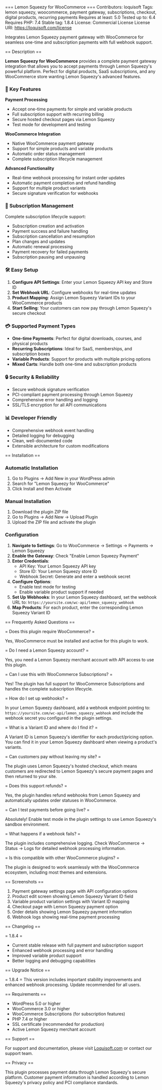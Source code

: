 === Lemon Squeezy for WooCommerce ===
Contributors: loquisoft
Tags: lemon squeezy, woocommerce, payment gateway, subscriptions, checkout, digital products, recurring payments
Requires at least: 5.0
Tested up to: 6.4
Requires PHP: 7.4
Stable tag: 1.8.4
License: Commercial License
License URI: https://loquisoft.com/license

Integrates Lemon Squeezy payment gateway with WooCommerce for seamless one-time and subscription payments with full webhook support.

== Description ==

**Lemon Squeezy for WooCommerce** provides a complete payment gateway integration that allows you to accept payments through Lemon Squeezy's powerful platform. Perfect for digital products, SaaS subscriptions, and any WooCommerce store wanting Lemon Squeezy's advanced features.

### 🚀 Key Features

**Payment Processing**
* Accept one-time payments for simple and variable products
* Full subscription support with recurring billing
* Secure hosted checkout pages via Lemon Squeezy
* Test mode for development and testing

**WooCommerce Integration**
* Native WooCommerce payment gateway
* Support for simple products and variable products
* Automatic order status management
* Complete subscription lifecycle management

**Advanced Functionality**
* Real-time webhook processing for instant order updates
* Automatic payment completion and refund handling
* Support for multiple product variants
* Secure signature verification for webhooks

### 🔄 Subscription Management

Complete subscription lifecycle support:
* Subscription creation and activation
* Payment success and failure handling
* Subscription cancellation and resumption
* Plan changes and updates
* Automatic renewal processing
* Payment recovery for failed payments
* Subscription pausing and unpausing

### 🛠️ Easy Setup

1. **Configure API Settings**: Enter your Lemon Squeezy API key and Store ID
2. **Set Webhook URL**: Configure webhooks for real-time updates
3. **Product Mapping**: Assign Lemon Squeezy Variant IDs to your WooCommerce products
4. **Start Selling**: Your customers can now pay through Lemon Squeezy's secure checkout

### 💳 Supported Payment Types

* **One-time Payments**: Perfect for digital downloads, courses, and physical products
* **Recurring Subscriptions**: Ideal for SaaS, memberships, and subscription boxes
* **Variable Products**: Support for products with multiple pricing options
* **Mixed Carts**: Handle both one-time and subscription products

### 🔒 Security & Reliability

* Secure webhook signature verification
* PCI-compliant payment processing through Lemon Squeezy
* Comprehensive error handling and logging
* SSL/TLS encryption for all API communications

### 📊 Developer Friendly

* Comprehensive webhook event handling
* Detailed logging for debugging
* Clean, well-documented code
* Extensible architecture for custom modifications

== Installation ==

### Automatic Installation

1. Go to Plugins → Add New in your WordPress admin
2. Search for "Lemon Squeezy for WooCommerce"
3. Click Install and then Activate

### Manual Installation

1. Download the plugin ZIP file
2. Go to Plugins → Add New → Upload Plugin
3. Upload the ZIP file and activate the plugin

### Configuration

1. **Navigate to Settings**: Go to WooCommerce → Settings → Payments → Lemon Squeezy
2. **Enable the Gateway**: Check "Enable Lemon Squeezy Payment"
3. **Enter Credentials**:
   - API Key: Your Lemon Squeezy API key
   - Store ID: Your Lemon Squeezy store ID
   - Webhook Secret: Generate and enter a webhook secret
4. **Configure Options**:
   - Enable test mode for testing
   - Enable variable product support if needed
5. **Set Up Webhooks**: In your Lemon Squeezy dashboard, set the webhook URL to: `https://yoursite.com/wc-api/lemon_squeezy_webhook`
6. **Map Products**: For each product, enter the corresponding Lemon Squeezy Variant ID

== Frequently Asked Questions ==

= Does this plugin require WooCommerce? =

Yes, WooCommerce must be installed and active for this plugin to work.

= Do I need a Lemon Squeezy account? =

Yes, you need a Lemon Squeezy merchant account with API access to use this plugin.

= Can I use this with WooCommerce Subscriptions? =

Yes! The plugin has full support for WooCommerce Subscriptions and handles the complete subscription lifecycle.

= How do I set up webhooks? =

In your Lemon Squeezy dashboard, add a webhook endpoint pointing to: `https://yoursite.com/wc-api/lemon_squeezy_webhook` and include the webhook secret you configured in the plugin settings.

= What is a Variant ID and where do I find it? =

A Variant ID is Lemon Squeezy's identifier for each product/pricing option. You can find it in your Lemon Squeezy dashboard when viewing a product's variants.

= Can customers pay without leaving my site? =

The plugin uses Lemon Squeezy's hosted checkout, which means customers are redirected to Lemon Squeezy's secure payment pages and then returned to your site.

= Does this support refunds? =

Yes, the plugin handles refund webhooks from Lemon Squeezy and automatically updates order statuses in WooCommerce.

= Can I test payments before going live? =

Absolutely! Enable test mode in the plugin settings to use Lemon Squeezy's sandbox environment.

= What happens if a webhook fails? =

The plugin includes comprehensive logging. Check WooCommerce → Status → Logs for detailed webhook processing information.

= Is this compatible with other WooCommerce plugins? =

The plugin is designed to work seamlessly with the WooCommerce ecosystem, including most themes and extensions.

== Screenshots ==

1. Payment gateway settings page with API configuration options
2. Product edit screen showing Lemon Squeezy Variant ID field
3. Variable product variation settings with Variant ID mapping
4. Checkout page with Lemon Squeezy payment option
5. Order details showing Lemon Squeezy payment information
6. Webhook logs showing real-time payment processing

== Changelog ==

= 1.8.4 =
* Current stable release with full payment and subscription support
* Enhanced webhook processing and error handling
* Improved variable product support
* Better logging and debugging capabilities

== Upgrade Notice ==

= 1.8.4 =
This version includes important stability improvements and enhanced webhook processing. Update recommended for all users.

== Requirements ==

* WordPress 5.0 or higher
* WooCommerce 3.0 or higher
* WooCommerce Subscriptions (for subscription features)
* PHP 7.4 or higher
* SSL certificate (recommended for production)
* Active Lemon Squeezy merchant account

== Support ==

For support and documentation, please visit [Loquisoft.com](https://loquisoft.com) or contact our support team.

== Privacy ==

This plugin processes payment data through Lemon Squeezy's secure platform. Customer payment information is handled according to Lemon Squeezy's privacy policy and PCI compliance standards.

